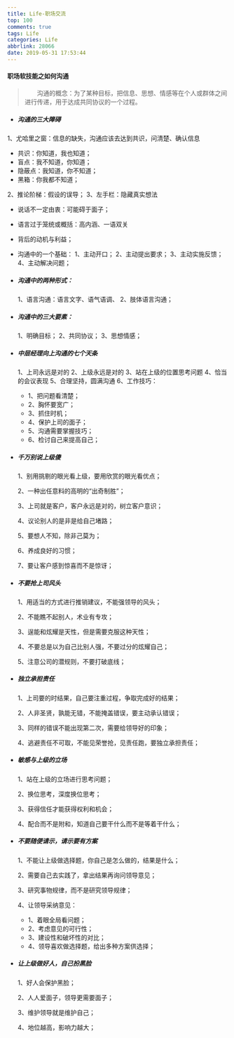 ```yaml
---
title: Life-职场交流
top: 100
comments: true
tags: Life
categories: Life
abbrlink: 28066
date: 2019-05-31 17:53:44
---
```

<!--![](https://source.unsplash.com/random/800x200)-->
<!--&emsp;-->

#### 职场软技能之如何沟通
>&emsp;&emsp;沟通的概念：为了某种目标，把信息、思想、情感等在个人或群体之间进行传递，用于达成共同协议的一个过程。

<!-- more -->

- ##### 沟通的三大障碍
1、尤哈里之窗：信息的缺失，沟通应该去达到共识，问清楚、确认信息
   - 共识：你知道，我也知道；
   - 盲点：我不知道，你知道；
   - 隐蔽点：我知道，你不知道；
   - 黑箱：你我都不知道；
   
 2、推论阶梯：假设的误导；
 3、左手栏：隐藏真实想法

   - 说话不一定由衷：可能碍于面子；
   - 语言过于笼统或概括：高内涵、一语双关
   - 背后的动机与利益；
   - 沟通中的一个基础：
    1、主动开口；
    2、主动提出要求；
    3、主动实施反馈；
    4、主动解决问题；

- ##### 沟通中的两种形式：

    1、语言沟通：语言文字、语气语调、
    2、肢体语言沟通；

- ##### 沟通中的三大要素：

    1、明确目标；
    2、共同协议；
    3、思想情感；

- ##### 中层经理向上沟通的七个天条
    
    1、上司永远是对的
    2、上级永远是对的
    3、站在上级的位置思考问题
    4、恰当的会议表现
    5、合理坚持，圆满沟通
    6、工作技巧：
   -  1、把问题看清楚；
   -  2、胸怀要宽广；
   -  3、抓住时机；
   -  4、保护上司的面子；
   -  5、沟通需要掌握技巧；
   -  6、检讨自己来提高自己；

- ##### 千万别说上级傻

    1、别用挑剔的眼光看上级，要用欣赏的眼光看优点；
    
    2、一种出任意料的高明的“出奇制胜”；
    
    3、上司就是客户，客户永远是对的，树立客户意识；
    
    4、议论别人的是非是给自己堵路；
    
    5、要想人不知，除非己莫为；
    
    6、养成良好的习惯；
    
    7、要让客户感到惊喜而不是惊讶；

- ##### 不要抢上司风头

    1、用适当的方式进行推销建议，不能强领导的风头；
    
    2、不能瞧不起别人，术业有专攻；
    
    3、逞能和炫耀是天性，但是需要克服这种天性；
    
    4、不要总是以为自己比别人强，不要过分的炫耀自己；
    
    5、注意公司的潜规则，不要打破底线；

- ##### 独立承担责任

    1、上司要的时结果，自己要注重过程，争取完成好的结果；
    
    2、人非圣贤，孰能无错，不能掩盖错误，要主动承认错误；
    
    3、同样的错误不能出现第二次，需要给领导好的印象；
    
    4、逃避责任不可取，不能见荣誉抢，见责任跑，要独立承担责任；

- ##### 敏感与上级的立场

    1、站在上级的立场进行思考问题；
    
    2、换位思考，深度换位思考；
    
    3、获得信任才能获得权利和机会；
    
    4、配合而不是附和，知道自己要干什么而不是等着干什么；

- ##### 不要随便请示，请示要有方案

    1、不能让上级做选择题，你自己是怎么做的，结果是什么；
    
    2、需要自己去实践了，拿出结果再询问领导意见；
    
    3、研究事物规律，而不是研究领导规律；
    
    4、让领导采纳意见：

    - 1、着眼全局看问题；
    - 2、考虑意见的可行性；
    - 3、建设性和破坏性的对比；
    - 4、领导喜欢做选择题，给出多种方案供选择；
        
- ##### 让上级做好人，自己扮黑脸

    1、好人会保护黑脸；
    
    2、人人爱面子，领导更需要面子；
    
    3、维护领导就是维护自己；
    
    4、地位越高，影响力越大；

